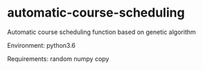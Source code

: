 # automatic-course-scheduling
Automatic course scheduling function based on genetic algorithm

Environment: 
python3.6

Requirements: 
random numpy copy
